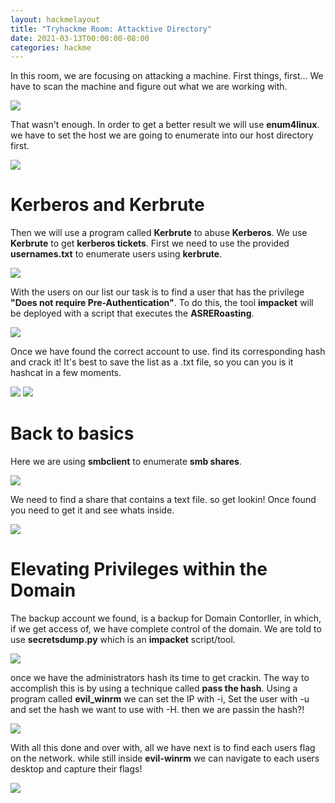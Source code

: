 ```yaml
---
layout: hackmelayout
title: "Tryhackme Room: Attacktive Directory"
date: 2021-03-13T00:00:00-08:00
categories: hackme
---
```


In this room, we are focusing on attacking a machine. First things, first... We have to scan the machine and figure out what we are working with.

![](https://clamshatter.github.io/assets/attdir2.png)

That wasn't enough. In order to get a better result we will use __enum4linux__. we have to set the host we are going to enumerate into our host directory first.

![](https://clamshatter.github.io/assets/attdir5.png)

<h1>Kerberos and Kerbrute</h1>

Then we will use a program called __Kerbrute__ to abuse __Kerberos__. We use __Kerbrute__  to get __kerberos tickets__. First we need to use the provided __usernames.txt__ to enumerate users using __kerbrute__.

![](https://clamshatter.github.io/assets/attdir7.png)

With the users on our list our task is to find a user that has the privilege __"Does not require Pre-Authentication"__. To do this, the tool __impacket__ will be deployed with a script that executes the __ASRERoasting__. 

![](https://clamshatter.github.io/assets/attdir8.png)

Once we have found the correct account to use. find its corresponding hash and crack it! It's best to save the list as a .txt file, so you can you is it hashcat in a few moments. 

![](https://clamshatter.github.io/assets/attdir9.png)
![](https://clamshatter.github.io/assets/attdir10.png)

<h1>Back to basics</h1>

Here we are using __smbclient__ to enumerate __smb shares__.

![](https://clamshatter.github.io/assets/attdir11.png)

We need to find a share that contains a text file. so get lookin! Once found you need to get it and see whats inside.

![](https://clamshatter.github.io/assets/attdir12.png)

<h1>Elevating Privileges within the Domain</h1>

The backup account we found, is a backup for Domain Contorller, in which, if we get access of, we have complete control of the domain. We are told to use __secretsdump.py__  which is an __impacket__ script/tool. 

![](https://clamshatter.github.io/assets/attdir13.png)

once we have the administrators hash its time to get crackin. The way to accomplish this is by using a technique called __pass the hash__. Using a program called __evil_winrm__ we can set the IP with -i, Set the user with -u and set the hash we want to use with -H. then we are passin the hash?!

![](https://clamshatter.github.io/assets/attdir14.png)

With all this done and over with, all we have next is to find each users flag on the network. while still inside __evil-winrm__ we can navigate to each users desktop and capture their flags!

![](https://clamshatter.github.io/assets/attdir1.png)